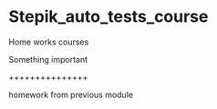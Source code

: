 # Stepik_auto_tests_course
Home works courses

Something important

+++++++++++++++

homework from previous module